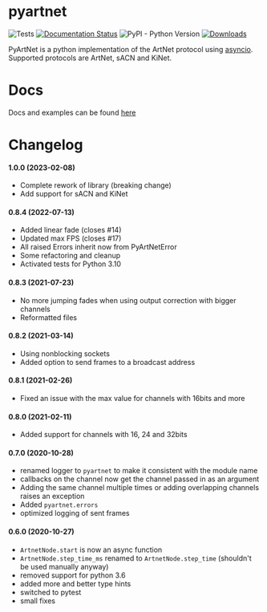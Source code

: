# pyartnet
![Tests](https://github.com/spacemanspiff2007/PyArtNet/workflows/Tests/badge.svg)
[![Documentation Status](https://readthedocs.org/projects/pyartnet/badge/?version=latest)](https://pyartnet.readthedocs.io/en/latest/?badge=latest)
![PyPI - Python Version](https://img.shields.io/pypi/pyversions/pyartnet)
[![Downloads](https://static.pepy.tech/badge/pyartnet/month)](https://pepy.tech/project/pyartnet)


PyArtNet is a python implementation of the ArtNet protocol using [asyncio](https://docs.python.org/3/library/asyncio.html).
Supported protocols are ArtNet, sACN and KiNet.

# Docs

Docs and examples can be found [here](https://pyartnet.readthedocs.io/en/latest/pyartnet.html)


# Changelog

#### 1.0.0 (2023-02-08)
- Complete rework of library (breaking change)
- Add support for sACN and KiNet

#### 0.8.4 (2022-07-13)
- Added linear fade (closes #14)
- Updated max FPS (closes #17)
- All raised Errors inherit now from PyArtNetError
- Some refactoring and cleanup
- Activated tests for Python 3.10

#### 0.8.3 (2021-07-23)
- No more jumping fades when using output correction with bigger channels
- Reformatted files

#### 0.8.2 (2021-03-14)
- Using nonblocking sockets
- Added option to send frames to a broadcast address

#### 0.8.1 (2021-02-26)
- Fixed an issue with the max value for channels with 16bits and more

#### 0.8.0 (2021-02-11)
- Added support for channels with 16, 24 and 32bits

#### 0.7.0 (2020-10-28)
- renamed logger to ``pyartnet`` to make it consistent with the module name
- callbacks on the channel now get the channel passed in as an argument
- Adding the same channel multiple times or adding overlapping channels raises an exception
- Added ``pyartnet.errors``
- optimized logging of sent frames

#### 0.6.0 (2020-10-27)
- ``ArtnetNode.start`` is now an async function
- ``ArtnetNode.step_time_ms`` renamed to ``ArtnetNode.step_time`` (shouldn't be used manually anyway)
- removed support for python 3.6
- added more and better type hints
- switched to pytest
- small fixes

